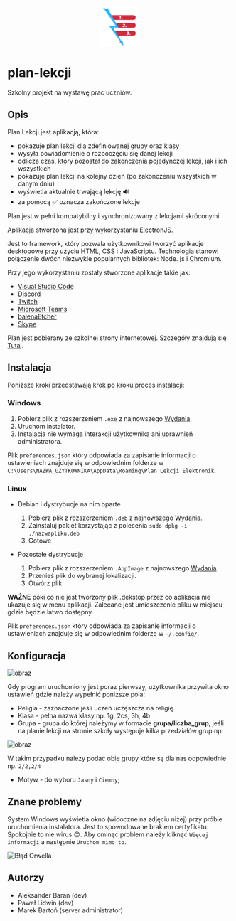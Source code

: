 <p align="center"><img src="/frontend/content/images/logo.png" data-canonical-src="/frontend/content/images/logo.png" width="90" height="90" /></p>

# plan-lekcji

Szkolny projekt na wystawę prac uczniów.

## Opis

Plan Lekcji jest aplikacją, która:
 - pokazuje plan lekcji dla zdefiniowanej grupy oraz klasy
 - wysyła powiadomienie o rozpoczęciu się danej lekcji
 - odlicza czas, który pozostał do zakończenia pojedynczej lekcji, jak i ich wszystkich
 - pokazuje plan lekcji na kolejny dzień (po zakończeniu wszystkich w danym dniu)
 - wyświetla aktualnie trwającą lekcję 🔊
 - za pomocą ✅ oznacza zakończone lekcje

Plan jest w pełni kompatybilny i synchronizowany z lekcjami skróconymi.

Aplikacja stworzona jest przy wykorzystaniu [ElectronJS](https://www.electronjs.org/).

Jest to framework, który pozwala użytkownikowi tworzyć aplikacje desktopowe przy użyciu HTML, CSS i JavaScriptu. 
Technologia stanowi połączenie dwóch niezwykle popularnych bibliotek: Node. js i Chromium.

Przy jego wykorzystaniu zostały stworzone aplikacje takie jak:
 - [Visual Studio Code](https://code.visualstudio.com/)
 - [Discord](https://discord.com/)
 - [Twitch](https://www.twitch.tv/)
 - [Microsoft Teams](https://teams.microsoft.com)
 - [balenaEtcher](https://www.balena.io/etcher/)
 - [Skype](https://www.skype.com/pl/)

Plan jest pobierany ze szkolnej strony internetowej. Szczegóły znajdują się [Tutaj](https://github.com/imLinguin/plan-lekcji/tree/main/backend).

## Instalacja

Poniższe kroki przedstawają krok po kroku proces instalacji: 

### Windows
 1. Pobierz plik z rozszerzeniem `.exe` z najnowszego [Wydania](https://github.com/imLinguin/plan-lekcji/releases/latest).
 2. Uruchom instalator.
 3. Instalacja nie wymaga interakcji użytkownika ani uprawnień administratora.

Plik `preferences.json` który odpowiada za zapisanie informacji o ustawieniach znajduje się w odpowiednim folderze w `C:\Users\NAZWA_UŻYTKOWNIKA\AppData\Roaming\Plan Lekcji Elektronik`.
  
### Linux

- Debian i dystrybucje na nim oparte
  1. Pobierz plik z rozszerzeniem `.deb` z najnowszego [Wydania](https://github.com/imLinguin/plan-lekcji/releases/latest).
  2. Zainstaluj pakiet korzystając z polecenia `sudo dpkg -i ./nazwapliku.deb`
  3. Gotowe

- Pozostałe dystrybucje
  1. Pobierz plik z rozszerzeniem `.AppImage` z najnowszego [Wydania](https://github.com/imLinguin/plan-lekcji/releases/latest).
  2. Przenieś plik do wybranej lokalizacji.
  3. Otwórz plik

**WAŻNE** póki co nie jest tworzony plik .dekstop przez co aplikacja nie ukazuje się w menu aplikacji. Zalecane jest umieszczenie pliku w miejscu gdzie będzie łatwo dostępny.

Plik `preferences.json` który odpowiada za zapisanie informacji o ustawieniach znajduje się w odpowiednim folderze w `~/.config/`.

## Konfiguracja
 ![obraz](https://user-images.githubusercontent.com/62100117/111635657-05919c00-87f8-11eb-888b-bd0bf135b599.png)

 Gdy program uruchomiony jest poraz pierwszy, użytkownika przywita okno ustawień gdzie należy wypełnić poniższe pola:
 - Religia - zaznaczone jeśli uczeń uczęszcza na religię.
 - Klasa - pełna nazwa klasy np. 1g, 2cs, 3h, 4b
 - Grupa - grupa do której należymy w formacie **grupa/liczba_grup**, jeśli na planie lekcji na stronie szkoły występuje kilka przedziałów grup np: 
  
  ![obraz](https://user-images.githubusercontent.com/62100117/111636987-4938d580-87f9-11eb-9326-74bfdb2a571f.png)

  W takim przypadku należy podać obie grupy które są dla nas odpowiednie np. `2/2,2/4`

 - Motyw - do wyboru `Jasny` i `Ciemny`;
 
## Znane problemy
  System Windows wyświetla okno (widoczne na zdjęciu niżej) przy próbie uruchomienia instalatora. Jest to spowodowane brakiem certyfikatu. Spokojnie to nie wirus 😊. Aby ominąć problem należy kliknąć `Więcej informacji` a następnie `Uruchom mimo to`.
  
 ![Błąd Orwella](https://user-images.githubusercontent.com/62100117/111198030-6da96d80-85bf-11eb-9a42-9eb084797fb7.png)
 
## Autorzy

- Aleksander Baran (dev)
- Paweł Lidwin (dev)
- Marek Bartoń (server administrator)

